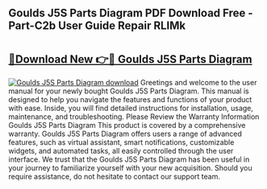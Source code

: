 ## Goulds J5S Parts Diagram PDF Download Free - Part-C2b User Guide Repair RLIMk

# <h2><a href="http://dfum5n.blite.top/?on=Goulds+J5S+Parts+Diagram">🔗Download New 👉🔴 Goulds J5S Parts Diagram</a></h2>

[![Goulds J5S Parts Diagram download](https://i.imgur.com/lujVjoI.png)](http://dfum5n.blite.top/?on=Goulds+J5S+Parts+Diagram)
Greetings and welcome to the user manual for your newly bought Goulds J5S Parts Diagram. This manual is designed to help you navigate the features and functions of your product with ease. Inside, you will find detailed instructions for installation, usage, maintenance, and troubleshooting. Please Review the Warranty Information Goulds J5S Parts Diagram This product is covered by a comprehensive warranty. Goulds J5S Parts Diagram offers users a range of advanced features, such as virtual assistant, smart notifications, customizable widgets, and automated tasks, all easily controlled through the user interface. We trust that the Goulds J5S Parts Diagram has been useful in your journey to familiarize yourself with your new acquisition. Should you require assistance, do not hesitate to contact our support team.
